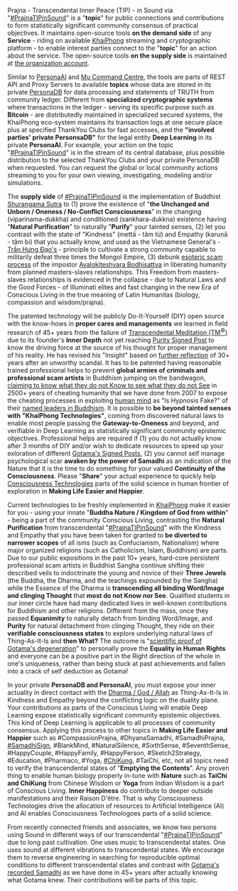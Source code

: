 Prajna - Transcendental Inner Peace (TIP) - in Sound via "<a href="https://blog.khaiphong.io/2017/12/nature-of-things.html#Section_2.1" target="_blank">#PrajnaTIPinSound</a>" is a "<b>topic</b>" for public connections and contributions to form statistically significant community consensus of practical objectives. It maintains open-source tools <b>on the demand side</b> of any <b>Service</b> - riding on available <a href="https://github.com/khaiphong/" target="_blank">KhaiPhong</a> streaming and cryptographic platform - to enable interest parties connect to the "<b>topic</b>" for an action about the service. The open-source tools <b>on the supply side</b> is maintained at <a href="https://github.com/prajnakhaiphong/prajnatipinsound" target="_blank">the organization account</a>.

Similar to <a href="https://github.com/khaiphong/personaai" target="_blank">PersonaAI</a> and <a href="https://github.com/khaiphong/mu" target="_blank">Mu Command Centre</a>, the tools are parts of REST API and Proxy Servers to available <b>topics</b> whose data are stored in its private <a href="https://github.com/khaiphong/personadb" target="_blank">PersonaDB</a> for data processing and statements of TRUTH from community ledger. Different from <b>specialized cryptographic systems</b> where transactions in the ledger - serving its specific purpose such as <b>Bitcoin</b> - are distributedly maintained in specialized secured systems, the KhaiPhong eco-system maintains its transaction logs at one secure place plus at specified ThankYou Clubs for fast accesses, and the <b>"involved parties' private PersonsaDB"</b> for the legal entity <b>Deep Learning</b> in its private <b>PersonaAI</b>. For example, your action on the topic "<a href="https://blog.khaiphong.io/2017/12/nature-of-things.html#Section_2.1" target="_blank">#PrajnaTIPinSound</a>" is in the stream of its central database, plus possible distribution to the selected ThankYou Clubs and your private PersonaDB when requested. You can request the global or local community actions streaming to you for your own viewing, investigating, modeling and/or simulations.

The <b>supply side</b> of <a href="https://github.com/prajnakhaiphong/prajnatipinsound" target="_blank">#PrajnaTIPinSound</a> is the implementation of Buddhist <a href="https://blog.khaiphong.io/2017/12/references.html#D33" target="_blank">Shurangama Sutra</a> to (1) prove the existence of "<b>the Unchanged and Unborn / Oneness / No-Conflict Consciousness</b>" in the changing (viparinama-dukkha) and conditioned (sankhara-dukkna) existence having "<b>Natural Purification</b>" to naturally "<b>Purify</b>" your tainted senses, (2) let you contrast with the state of "Kindness" (mettā - tâm từ) and Empathy (karuṇā - tâm bi) that you actually know, and used as the Vietnamese General's - <a href="https://blog.khaiphong.io/2017/12/references.html#R7.4" target="_blank">Trần Hưng Đạo's</a> - principle to cultivate a strong community capable to militarily defeat three times the Mongol Empire, (3) debunk <a href="https://blog.khaiphong.io/2017/12/references.html#D19" target="_blank">esoteric scam process</a> of the impostor <a href="https://blog.khaiphong.io/2017/12/glossary.html#AvalokiteshvaraBodhisattva" target="_blank">Avalokiteshvara Bodhisattva</a> in liberating humanity from planned masters-slaves relationships. This Freedom from masters-slaves relationships is evidenced in the collapse - due to Natural Laws and the Good Forces - of Illuminati elites and fast changing in the new Era of Conscious Living in the true meaning of Latin Humanitas (biology, compassion and wisdom/prajna).

The patented technology will be publicly Do-It-Yourself (DIY) open source with the know-hows in <b>proper cares and managements</b> we learned in field research of 45+ years from the failure of <a href="https://blog.khaiphong.io/2017/12/references.html#D54" target="_blank">Transcendental Meditation (TM<sup>&#169;</sup>)</a> due to its founder's <b>Inner Depth</b> not yet reaching <a href="https://blog.khaiphong.io/2017/12/right-inner-peace.html#Section_3" target="_blank">Purity Signed Post</a> to know the driving force at the source of his thought for proper management of his reality. He has revised his "Insight" based on <a href="https://www.youtube.com/watch?v=beJQUNJlilY" target="_blank">further reflection</a> of 30+ years after an unworthy scandal. It has to be patented having reasonable trained professional helps to prevent <b>global armies of criminals and professional scam artists</b> in Buddhism jumping on the bandwagon, <a href="https://blog.khaiphong.io/2017/12/references.html#D19" target="_blank">claiming to know what they do not Know to see what they do not See</a> in 2500+ years of cheating humanity that we have done from 2007 to expose the cheating processes in exploiting <a href="https://blog.khaiphong.io/2017/12/references.html#R8" target="_blank">human mind</a> as "Is Hypnosis Fake?" of their <a href="https://blog.khaiphong.io/2017/12/budh-dharma-and-buddhism.html" target="_blank">named leaders in Buddhism</a>. It is possible to <b>be beyond tainted senses with "KhaiPhong Technologies"</b>, coming from discovered natural laws to enable most people passing the <b>Gateway-to-Oneness</b> and beyond, and verifiable in Deep Learning as statistically significant community epistemic objectives. Professional helps are required if (1) you do not actually know after 3 months of DIY and/or wish to dedicate resources to speed up your exloration of different <a href="https://blog.khaiphong.io/2017/12/right-inner-peace.html#Section_3" target="_blank">Gotama's Signed Posts</a>, (2) you cannot self manage psychological scar <b>awaken by the power of Samadhi</b> as an indication of the Nature that it is the time to do something for your valued <b>Continuity of the Consciousness</b>. Please "<b>Share</b>" your actual experience to quickly help <a href="https://blog.khaiphong.io/2017/12/nature-of-things.html#Section_2.1" target="_blank">Consciousness Technologies</a> parts of the solid science in human frontier of exploration in <b>Making Life Easier and Happier</b>.

Current technologies to be freshly implemented in <a href="https://github.com/khaiphong/" target="_blank">KhaiPhong</a> make it easier for you - using your innate "<b>Buddha Nature / Kingdom of God from within</b>" - being a part of the community Conscious Living, contrasting the <b>Natural Purification</b> from transcendental "<a href="https://blog.khaiphong.io/2017/12/nature-of-things.html#Section_2.1" target="_blank">#PrajnaTIPinSound</a>" with the Kindness and Empathy that you have been taken for granted to <b>be diverted to narrower scopes</b> of all isms (such as Confucianism, Nationalism) where major organized religions (such as Catholicism, Islam, Buddhism) are parts. Due to our public expositions in the past 10+ years, hard-core persistent professional scam artists in Buddhist Sangha continue shifting their described veils to indoctrinate the young and novice of their <b>Three Jewels</b> (the Buddha, the Dharma, and the teachings expounded by the Sangha) while the Essence of the Dharma is <b>transcending all binding Word/Image and clinging Thought</b> that <b>most do not Know nor See</b>. Qualified students in our inner circle have had many dedicated lives in well-known contributions for Buddhism and other religions. Different from the mass, once they passed <b>Equanimity</b> to naturally detach from binding Word/Image, and <b>Purity</b> for natural detachment from clinging Thought, they ride on their <b>verifiable consciousness states</b> to explore underlying natural laws of Thing-As-It-Is and <b>then What?</b> The outcome is "<a href="https://blog.khaiphong.io/2017/12/finger-pointing-to-moon.html#Section_3" target="_blank">scientific proof of Gotama's degeneration</a>" to personally prove the <b>Equality in Human Rights</b> and everyone can be a positive part in the Right direction of the whole in one's uniqueness, rather than being stuck at past achievements and fallen into a crack of self deduction as Gotama!

In your private <b>PersonaDB and PersonaAI</b>, you must expose your inner actuality in direct contact with the <a href="https://blog.khaiphong.io/2017/12/references.html#R6" target="_blank">Dharma / God / Allah</a> as Thing-As-It-Is in Kindness and Empathy beyond the conflicting logic on the duality plane. Your contributions as parts of the Conscious Living will enable Deep Learning expose statistically significant community epistemic objectives. This kind of Deep Learning is applicable to all processes of community consensus. Applying this process to other topics in <b>Making Life Easier and Happier</b> such as #CompassionPrajna, #DhyanaSamadhi, #SamadhiPrajna, <a href="https://blog.khaiphong.io/2017/12/right-inner-peace.html#Section_3" target="_blank">#SamadhiSign</a>, #BlankMind, #NaturalSilence, #SixthSense, #SeventhSense, #HappyCouple, #HappyFamily, #HappyPerson, #Sketch2Strategy, #Education, #Pharmaco, #Yoga, <a href="https://blog.khaiphong.io/2017/12/references.html#R11" target="_blank">#ChiKung</a>, #TaiChi, etc, not all topics need to verify the transcendental states of "<b>Emptying the Contents</b>". Any proven thing to enable human biology properly in-tune with <b>Nature</b> such as <b>TaiChi and ChiKung</b> from Chinese Wisdom or <b>Yoga</b> from Indian Wisdom is a part of Conscious Living. <b>Inner Happiness</b> do contribute to deeper outside manifestations and their Raison D'être. That is why Consciousness Technologies drive the allocation of resources to Artificial Intelligence (AI) and AI enables Consciousness Technologoes parts of a solid science.

From recently connected friends and associates, we know two persons using Sound in different ways of our transcendental "<a href="https://blog.khaiphong.io/2017/12/nature-of-things.html#Section_2.1" target="_blank">#PrajnaTIPinSound</a>" due to long past cultivation. One uses music to transcendental states. One uses sound at different vibrations to transcendental states. We encourage them to reverse engineering in searching for reproducible optimal conditions to different transcendental states and contrast with <a href="https://blog.khaiphong.io/2017/12/right-inner-peace.html#Section_3" target="_blank">Gotama's recorded Samadhi</a> as we have done in 45+ years after actually knowing what Gotama knew. Their contributions will be parts of this topic.
